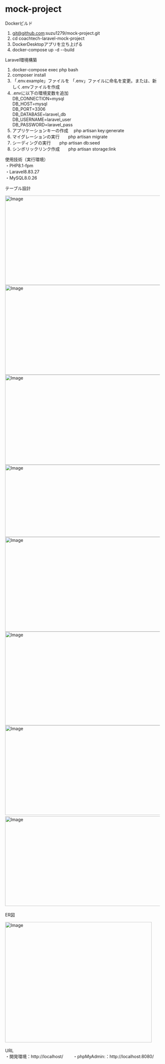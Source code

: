 # mock-project
Dockerビルド  
1. git@github.com:suzu1279/mock-project.git
2. cd coachtech-laravel-mock-project
3. DockerDesktopアプリを立ち上げる
4. docker-compose up -d --build

Laravel環境構築　　
1. docker-compose exec php bash
2. composer install
3. 「.env.example」ファイルを 「.env」ファイルに命名を変更。または、新しく.envファイルを作成
4. .envに以下の環境変数を追加  
   DB_CONNECTION=mysql  
   DB_HOST=mysql  
   DB_PORT=3306  
   DB_DATABASE=laravel_db  
   DB_USERNAME=laravel_user  
   DB_PASSWORD=laravel_pass
5. アプリケーションキーの作成  　php artisan key:generate
6. マイグレーションの実行　　php artisan migrate
7. シーディングの実行　　php artisan db:seed
8. シンボリックリンク作成　　php artisan storage:link

使用技術（実行環境）  
・PHP8.1-fpm  
・Laravel8.83.27  
・MySQL8.0.26  

テーブル設計　　

<img width="789" height="291" alt="Image" src="https://github.com/user-attachments/assets/d3bfa89b-7a6a-4c5a-b660-1e7d293a21cf" />
<img width="797" height="292" alt="Image" src="https://github.com/user-attachments/assets/7120b61b-07f8-48c7-8238-4e14668b9530" />
<img width="795" height="293" alt="Image" src="https://github.com/user-attachments/assets/458a2c35-d776-4fe6-b49a-cdd3cc13782b" />
<img width="793" height="235" alt="Image" src="https://github.com/user-attachments/assets/e186d9b6-8ec5-4e60-965c-6753c9728212" />
<img width="799" height="308" alt="Image" src="https://github.com/user-attachments/assets/4f761256-7626-4337-a3d9-7e1578066bb6" />
<img width="795" height="305" alt="Image" src="https://github.com/user-attachments/assets/fc85e68c-227c-4852-ac9b-1cb8d88d6034" />
<img width="795" height="292" alt="Image" src="https://github.com/user-attachments/assets/a9a88fba-fe10-4e07-ad59-0a7f5b214ea4" />　　
<img width="790" height="292" alt="Image" src="https://github.com/user-attachments/assets/bbaa7096-0334-4511-8f84-41f80efde5db" />　　

ER図　

<img width="477" height="392" alt="Image" src="https://github.com/user-attachments/assets/93f19b36-a68b-4a18-a071-7ec42728e930" />　　

URL  
・開発環境：http://localhost/　　
・phpMyAdmin:：http://localhost:8080/　　



